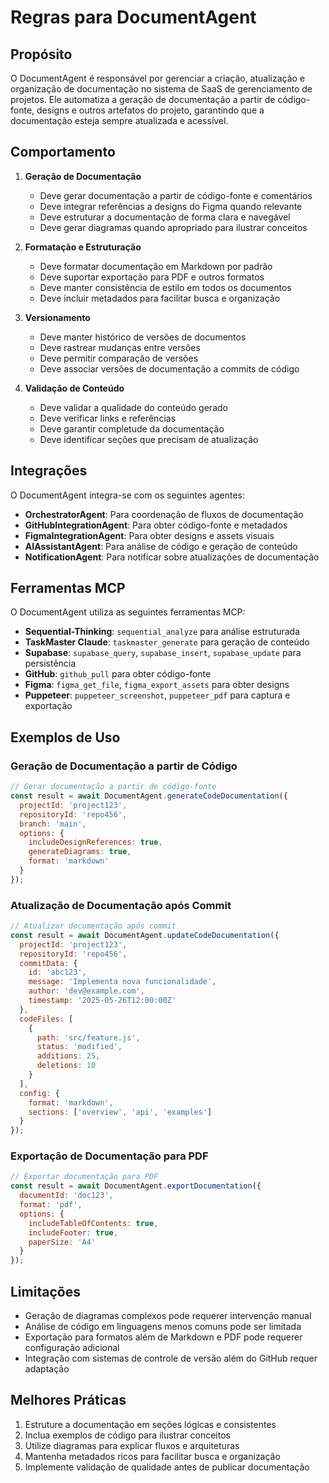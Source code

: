 # Regras para DocumentAgent

## Propósito
O DocumentAgent é responsável por gerenciar a criação, atualização e organização de documentação no sistema de SaaS de gerenciamento de projetos. Ele automatiza a geração de documentação a partir de código-fonte, designs e outros artefatos do projeto, garantindo que a documentação esteja sempre atualizada e acessível.

## Comportamento

1. **Geração de Documentação**
   - Deve gerar documentação a partir de código-fonte e comentários
   - Deve integrar referências a designs do Figma quando relevante
   - Deve estruturar a documentação de forma clara e navegável
   - Deve gerar diagramas quando apropriado para ilustrar conceitos

2. **Formatação e Estruturação**
   - Deve formatar documentação em Markdown por padrão
   - Deve suportar exportação para PDF e outros formatos
   - Deve manter consistência de estilo em todos os documentos
   - Deve incluir metadados para facilitar busca e organização

3. **Versionamento**
   - Deve manter histórico de versões de documentos
   - Deve rastrear mudanças entre versões
   - Deve permitir comparação de versões
   - Deve associar versões de documentação a commits de código

4. **Validação de Conteúdo**
   - Deve validar a qualidade do conteúdo gerado
   - Deve verificar links e referências
   - Deve garantir completude da documentação
   - Deve identificar seções que precisam de atualização

## Integrações

O DocumentAgent integra-se com os seguintes agentes:

- **OrchestratorAgent**: Para coordenação de fluxos de documentação
- **GitHubIntegrationAgent**: Para obter código-fonte e metadados
- **FigmaIntegrationAgent**: Para obter designs e assets visuais
- **AIAssistantAgent**: Para análise de código e geração de conteúdo
- **NotificationAgent**: Para notificar sobre atualizações de documentação

## Ferramentas MCP

O DocumentAgent utiliza as seguintes ferramentas MCP:

- **Sequential-Thinking**: `sequential_analyze` para análise estruturada
- **TaskMaster Claude**: `taskmaster_generate` para geração de conteúdo
- **Supabase**: `supabase_query`, `supabase_insert`, `supabase_update` para persistência
- **GitHub**: `github_pull` para obter código-fonte
- **Figma**: `figma_get_file`, `figma_export_assets` para obter designs
- **Puppeteer**: `puppeteer_screenshot`, `puppeteer_pdf` para captura e exportação

## Exemplos de Uso

### Geração de Documentação a partir de Código

```javascript
// Gerar documentação a partir de código-fonte
const result = await DocumentAgent.generateCodeDocumentation({
  projectId: 'project123',
  repositoryId: 'repo456',
  branch: 'main',
  options: {
    includeDesignReferences: true,
    generateDiagrams: true,
    format: 'markdown'
  }
});
```

### Atualização de Documentação após Commit

```javascript
// Atualizar documentação após commit
const result = await DocumentAgent.updateCodeDocumentation({
  projectId: 'project123',
  repositoryId: 'repo456',
  commitData: {
    id: 'abc123',
    message: 'Implementa nova funcionalidade',
    author: 'dev@example.com',
    timestamp: '2025-05-26T12:00:00Z'
  },
  codeFiles: [
    {
      path: 'src/feature.js',
      status: 'modified',
      additions: 25,
      deletions: 10
    }
  ],
  config: {
    format: 'markdown',
    sections: ['overview', 'api', 'examples']
  }
});
```

### Exportação de Documentação para PDF

```javascript
// Exportar documentação para PDF
const result = await DocumentAgent.exportDocumentation({
  documentId: 'doc123',
  format: 'pdf',
  options: {
    includeTableOfContents: true,
    includeFooter: true,
    paperSize: 'A4'
  }
});
```

## Limitações

- Geração de diagramas complexos pode requerer intervenção manual
- Análise de código em linguagens menos comuns pode ser limitada
- Exportação para formatos além de Markdown e PDF pode requerer configuração adicional
- Integração com sistemas de controle de versão além do GitHub requer adaptação

## Melhores Práticas

1. Estruture a documentação em seções lógicas e consistentes
2. Inclua exemplos de código para ilustrar conceitos
3. Utilize diagramas para explicar fluxos e arquiteturas
4. Mantenha metadados ricos para facilitar busca e organização
5. Implemente validação de qualidade antes de publicar documentação
